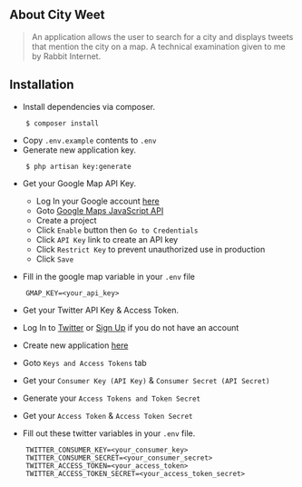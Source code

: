 
## About City Weet

>  An application allows the user to search for a city and displays tweets that mention the city on a map. A technical examination given to me by Rabbit Internet.

## Installation

* Install dependencies via composer.
```
	$ composer install
```
* Copy `.env.example` contents to `.env`
* Generate new application key.
```
	$ php artisan key:generate
```
* Get your Google Map API Key.

	* Log In your Google account [here](https://console.developers.google.com)
	* Goto [Google Maps JavaScript API](https://console.developers.google.com/apis/api/maps_backend/overview)
	* Create a project
	* Click `Enable` button then `Go to Credentials`
	* Click `API Key` link to create an API key
	* Click `Restrict Key` to prevent unauthorized use in production
	* Click `Save`

* Fill in the google map variable in your `.env` file
```
	GMAP_KEY=<your_api_key>
```
* Get your Twitter API Key & Access Token.
 * Log In to [Twitter](https://twitter.com) or [Sign Up](https://twitter.com/signup) if you do not have an account
 * Create new application [here](https://apps.twitter.com/app/new)
 * Goto `Keys and Access Tokens` tab 
 * Get your `Consumer Key (API Key)` & `Consumer Secret (API Secret)`
 * Generate your `Access Tokens and Token Secret`
 * Get your `Access Token` & `Access Token Secret`

* Fill out these twitter variables in your `.env` file.
```
	TWITTER_CONSUMER_KEY=<your_consumer_key>
	TWITTER_CONSUMER_SECRET=<your_consumer_secret>
	TWITTER_ACCESS_TOKEN=<your_access_token>
	TWITTER_ACCESS_TOKEN_SECRET=<your_access_token_secret>
```